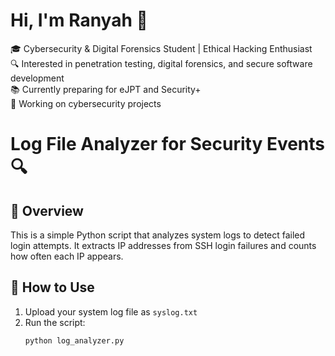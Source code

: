 # Hi, I'm Ranyah 👋  
🎓 Cybersecurity & Digital Forensics Student | Ethical Hacking Enthusiast  
🔍 Interested in penetration testing, digital forensics, and secure software development  
📚 Currently preparing for eJPT and Security+  
🚀 Working on cybersecurity projects  

# Log File Analyzer for Security Events 🔍

## 📌 Overview
This is a simple Python script that analyzes system logs to detect failed login attempts. It extracts IP addresses from SSH login failures and counts how often each IP appears.

## 🚀 How to Use
1. Upload your system log file as `syslog.txt`
2. Run the script:
   ```bash
   python log_analyzer.py
